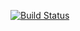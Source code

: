 [![Build Status](https://img.shields.io/github/workflow/status/anothermarco/TrainMate/on-push-dev?label=build)](https://github.com/<OWNER>/<REPO>/actions/workflows/<WORKFLOW-NAME>)
